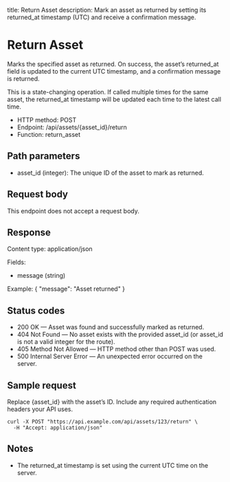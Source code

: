 title: Return Asset
description: Mark an asset as returned by setting its returned_at timestamp (UTC) and receive a confirmation message.

# Return Asset

Marks the specified asset as returned. On success, the asset’s returned_at field is updated to the current UTC timestamp, and a confirmation message is returned.

This is a state-changing operation. If called multiple times for the same asset, the returned_at timestamp will be updated each time to the latest call time.

- HTTP method: POST
- Endpoint: /api/assets/{asset_id}/return
- Function: return_asset

## Path parameters

- asset_id (integer): The unique ID of the asset to mark as returned.

## Request body

This endpoint does not accept a request body.

## Response

Content type: application/json

Fields:
- message (string)

Example:
{
  "message": "Asset returned"
}

## Status codes

- 200 OK — Asset was found and successfully marked as returned.
- 404 Not Found — No asset exists with the provided asset_id (or asset_id is not a valid integer for the route).
- 405 Method Not Allowed — HTTP method other than POST was used.
- 500 Internal Server Error — An unexpected error occurred on the server.

## Sample request

Replace {asset_id} with the asset’s ID. Include any required authentication headers your API uses.

    curl -X POST "https://api.example.com/api/assets/123/return" \
      -H "Accept: application/json"

## Notes

- The returned_at timestamp is set using the current UTC time on the server.